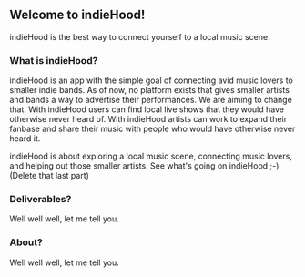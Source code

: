 ## Welcome to indieHood! 

indieHood is the best way to connect yourself to a local music scene.


### What is indieHood?

indieHood is an app with the simple goal of connecting avid music lovers to smaller indie bands. As of now, no platform exists that gives smaller artists and bands a way to advertise their performances. We are aiming to change that. With indieHood users can find local live shows that they would have otherwise never heard of. With indieHood artists can work to expand their fanbase and share their music with people who would have otherwise never heard it.

indieHood is about exploring a local music scene, connecting music lovers, and helping out those smaller artists. See what's going on indieHood ;-). (Delete that last part) 

### Deliverables?

Well well well, let me tell you.

### About?

Well well well, let me tell you.

